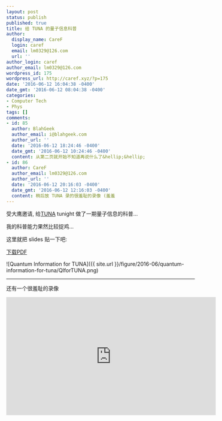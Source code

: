 ```yaml
---
layout: post
status: publish
published: true
title: 给 TUNA 的量子信息科普
author:
  display_name: CareF
  login: caref
  email: lm0329@126.com
  url: ''
author_login: caref
author_email: lm0329@126.com
wordpress_id: 175
wordpress_url: http://caref.xyz/?p=175
date: '2016-06-12 16:04:38 -0400'
date_gmt: '2016-06-12 08:04:38 -0400'
categories:
- Computer Tech
- Phys
tags: []
comments:
- id: 85
  author: BlahGeek
  author_email: i@blahgeek.com
  author_url: ''
  date: '2016-06-12 18:24:46 -0400'
  date_gmt: '2016-06-12 10:24:46 -0400'
  content: 从第二页就开始不知道再说什么了&hellip;&hellip;
- id: 86
  author: CareF
  author_email: lm0329@126.com
  author_url: ''
  date: '2016-06-12 20:16:03 -0400'
  date_gmt: '2016-06-12 12:16:03 -0400'
  content: 稍后放 TUNA 录的很羞耻的录像 (羞羞
---
```

受大鹰邀请, 给[TUNA](https://tuna.moe/) tunight 做了一期量子信息的科普... 

我的科普能力果然比较捉鸡... 

这里就把 slides 贴一下吧: 

[下载PDF](https://github.com/CareF/QuantumInfoForCSer/raw/master/QuantumInforForCSer.pdf)

![Quantum Information for TUNA]({{ site.url }}/figure/2016-06/quantum-information-for-tuna/QIforTUNA.png)

----

还有一个很羞耻的录像

<iframe width="560" height="315" src="https://www.youtube.com/embed/pFxCD1ANbCU" frameborder="0" allowfullscreen></iframe>
